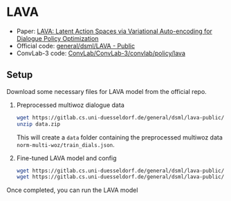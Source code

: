 # LAVA
- Paper: [LAVA: Latent Action Spaces via Variational Auto-encoding for Dialogue Policy Optimization](https://aclanthology.org/2020.coling-main.41/)
- Official code: [general/dsml/LAVA - Public](https://gitlab.cs.uni-duesseldorf.de/general/dsml/lava-public)
- ConvLab-3 code: [ConvLab/ConvLab-3/convlab/policy/lava](https://github.com/ConvLab/ConvLab-3/tree/master/convlab/policy/lava)

## Setup
Download some necessary files for LAVA model from the official repo.
1. Preprocessed multiwoz dialogue data
    ```bash
    wget https://gitlab.cs.uni-duesseldorf.de/general/dsml/lava-public/-/raw/master/data.zip
    unzip data.zip
    ```
    This will create a `data` folder containing the preprocessed multiwoz data `norm-multi-woz/train_dials.json`.

2. Fine-tuned LAVA model and config
    ```bash
    wget https://gitlab.cs.uni-duesseldorf.de/general/dsml/lava-public/-/raw/master/experiments_woz/sys_config_log_model/2020-05-12-14-51-49-actz_cat/config.json
    wget https://gitlab.cs.uni-duesseldorf.de/general/dsml/lava-public/-/raw/master/experiments_woz/sys_config_log_model/2020-05-12-14-51-49-actz_cat/rl-2020-05-18-10-50-48/reward_best.model
    ```

Once completed, you can run the LAVA model
